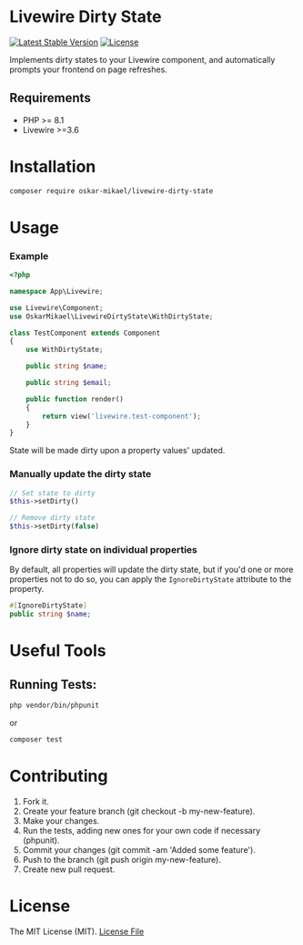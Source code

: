 
# Livewire Dirty State

[](https://github.com/GinoPane/composer-package-template/blob/master/README.md#composer-package-template)

[![Latest Stable Version](https://img.shields.io/packagist/v/oskar-mikael/livewire-dirty-state)](https://packagist.org/packages/oskar-mikael/livewire-dirty-state)
[![License](https://camo.githubusercontent.com/f2fa85409c37d9787a1858c28ea7c4e949742efe35763ea3d0741d698c4e23f7/68747470733a2f2f706f7365722e707567782e6f72672f67696e6f2d70616e652f636f6d706f7365722d7061636b6167652d74656d706c6174652f6c6963656e7365)](https://packagist.org/packages/gino-pane/composer-package-template)

Implements dirty states to your Livewire component, and automatically prompts your frontend on page refreshes.

## Requirements

-   PHP >= 8.1
-   Livewire >=3.6


# Installation

```bash
composer require oskar-mikael/livewire-dirty-state
```

# Usage
### Example
```php
<?php

namespace App\Livewire;

use Livewire\Component;
use OskarMikael\LivewireDirtyState\WithDirtyState;

class TestComponent extends Component
{
    use WithDirtyState;

    public string $name;

    public string $email;

    public function render()
    {
        return view('livewire.test-component');
    }
}

```

State will be made dirty upon a property values' updated.

### Manually update the dirty state
```php
// Set state to dirty
$this->setDirty()

// Remove dirty state
$this->setDirty(false)
```

### Ignore dirty state on individual properties

By default, all properties will update the dirty state, but if you'd one or more properties not to do so,
you can apply the `IgnoreDirtyState` attribute to the property.
```php
#[IgnoreDirtyState]
public string $name;
```

# Useful Tools

[](https://github.com/GinoPane/composer-package-template/blob/master/README.md#useful-tools)

## Running Tests:

[](https://github.com/GinoPane/composer-package-template/blob/master/README.md#running-tests)

```bash
php vendor/bin/phpunit
```

or

```bash
composer test
```

# Contributing

1.  Fork it.
2.  Create your feature branch (git checkout -b my-new-feature).
3.  Make your changes.
4.  Run the tests, adding new ones for your own code if necessary (phpunit).
5.  Commit your changes (git commit -am 'Added some feature').
6.  Push to the branch (git push origin my-new-feature).
7.  Create new pull request.


# License

[](https://github.com/GinoPane/composer-package-template/blob/master/README.md#license)

The MIT License (MIT).  [License File](https://github.com/Oskar-Mikael/livewire-dirty-state/blob/main/README.md)
